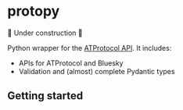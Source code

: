 # protopy 

🚧 Under construction 🚧

Python wrapper for the [ATProtocol API](https://github.com/bluesky-social/atproto/tree/main/packages/api). It includes:
- APIs for ATProtocol and Bluesky
- Validation and (almost) complete Pydantic types

## Getting started



